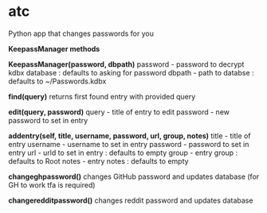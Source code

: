 # atc
Python app that changes passwords for you

**KeepassManager methods**

**KeepassManager(password, dbpath)**
password - password to decrypt kdbx database : defaults to asking for password
dbpath - path to databse : defaults to ~/Passwords.kdbx


**find(query)**
returns first found entry with provided query


**edit(query, password)**
query - title of entry to edit
password - new password to set in entry


**addentry(self, title, username, password, url,  group, notes)**
title - title of entry
username - username to set in entry
password - password to set in entry
url - urld to set in entry : defaults to empty
group - entry group : defaults to Root
notes - entry notes : defaults to empty


**changeghpassword()**
changes GitHub password and updates database
(for GH to work tfa is required)


**changeredditpassword()**
changes reddit password and updates database